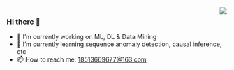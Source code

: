 <img align="right" src="https://github-readme-stats.vercel.app/api?username=stupiddogger&show_icons=true&icon_color=CE1D2D&text_color=718096&bg_color=ffffff&hide_title=true" />


### Hi there 👋


- 🔭 I’m currently working on ML, DL & Data Mining
- 🌱 I’m currently learning sequence anomaly detection, causal inference, etc
- 📫 How to reach me: 18513669677@163.com

